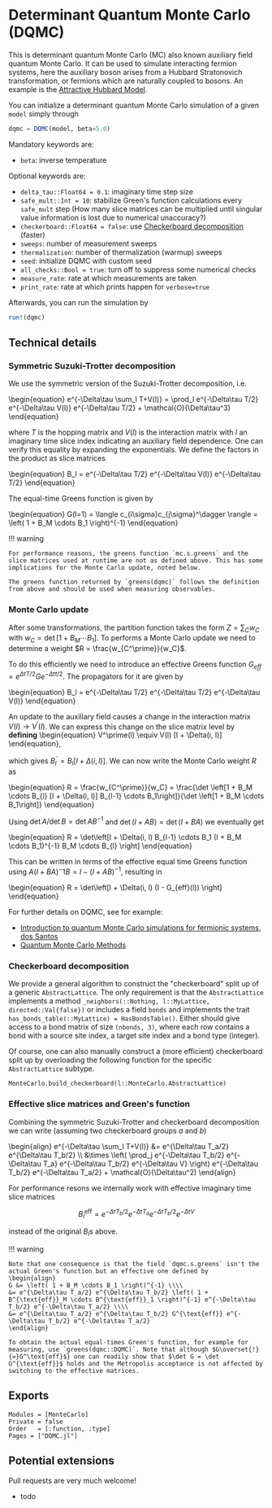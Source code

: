 # Determinant Quantum Monte Carlo (DQMC)

This is determinant quantum Monte Carlo (MC) also known auxiliary field quantum Monte Carlo. It can be used to simulate interacting fermion systems, here the auxiliary boson arises from a Hubbard Stratonovich transformation, or fermions which are naturally coupled to bosons. An example is the [Attractive Hubbard Model](@ref).

You can initialize a determinant quantum Monte Carlo simulation of a given `model` simply through
```julia
dqmc = DQMC(model, beta=5.0)
```

Mandatory keywords are:

* `beta`: inverse temperature

Optional keywords are:

* `delta_tau::Float64 = 0.1`: imaginary time step size
* `safe_mult::Int = 10`: stabilize Green's function calculations every `safe_mult` step (How many slice matrices can be multiplied until singular value information is lost due to numerical unaccuracy?)
* `checkerboard::Float64 = false`: use [Checkerboard decomposition](@ref) (faster)
* `sweeps`: number of measurement sweeps
* `thermalization`: number of thermalization (warmup) sweeps
* `seed`: initialize DQMC with custom seed
* `all_checks::Bool = true`: turn off to suppress some numerical checks
* `measure_rate`: rate at which measurements are taken
* `print_rate`: rate at which prints happen for `verbose=true`


Afterwards, you can run the simulation by
```julia
run!(dqmc)
```

## Technical details

### Symmetric Suzuki-Trotter decomposition

We use the symmetric version of the Suzuki-Trotter decomposition, i.e.

\begin{equation}
  e^{-\Delta\tau \sum_l T+V(l)} = \prod_l e^{-\Delta\tau T/2} e^{-\Delta\tau V(l)} e^{-\Delta\tau T/2} + \mathcal{O}(\Delta\tau^3)
\end{equation}

where $T$ is the hopping matrix and $V(l)$ is the interaction matrix with $l$ an imaginary time slice index indicating an auxiliary field dependence. One can verify this equality by expanding the exponentials. We define the factors in the product as slice matrices

\begin{equation}
  B_l = e^{-\Delta\tau T/2} e^{-\Delta\tau V(l)} e^{-\Delta\tau T/2}
\end{equation}

The equal-time Greens function is given by

\begin{equation}
  G(l=1) = \langle c_{i\sigma}c_{j\sigma}^\dagger \rangle
  = \left( 1 + B_M \cdots B_1 \right)^{-1}
\end{equation}

!!! warning

    For performance reasons, the greens function `mc.s.greens` and the slice matrices used at runtime are not as defined above. This has some implications for the Monte Carlo update, noted below.

    The greens function returned by `greens(dqmc)` follows the definition from above and should be used when measuring observables.


### Monte Carlo update


After some transformations, the partition function takes the form $Z = \sum_C w_C$ with $w_C = \det \left[1 + B_M \cdots B_1\right]$. To performs a Monte Carlo update we need to determine a weight $R = \frac{w_{C^\prime}}{w_C}$.

To do this efficiently we need to introduce an effective Greens function $G_{eff} = e^{\Delta\tau T/2} G e^{-\Delta\tau t/2}$. The propagators for it are given by

\begin{equation}
  B_l = e^{-\Delta\tau T/2} e^{-\Delta\tau T/2} e^{-\Delta\tau V(l)}
\end{equation}

An update to the auxillary field causes a change in the interaction matrix $V(l) \to V^\prime(l)$. We can express this change on the slice matrix level by **defining**
\begin{equation}
  V^\prime(l) \equiv V(l) [I + \Delta(i, l)]
\end{equation},

which gives $B^\prime_l = B_l [I + \Delta(i, l)]$. We can now write the Monte Carlo weight $R$ as

\begin{equation}
  R = \frac{w_{C^\prime}}{w_C} = \frac{\det \left[1 + B_M \cdots B_{l} [I + \Delta(i, l)] B_{l-1} \cdots B_1\right]}{\det \left[1 + B_M \cdots B_1\right]}
\end{equation}

Using $\det A / \det B = \det AB^{-1}$ and $\det(I + AB) = \det(I + BA)$ we eventually get

\begin{equation}
  R = \det\left[I + \Delta(i, l) B_{l-1} \cdots B_1 (I + B_M \cdots B_1)^{-1} B_M \cdots B_{l} \right]
\end{equation}

This can be written in terms of the effective equal time Greens function using $A(I + BA)^-1 B = I - (I + AB)^{-1}$, resulting in

\begin{equation}
  R = \det\left[I + \Delta(i, l) (I - G_{eff}(l)) \right]
\end{equation}


For further details on DQMC, see for example:
* [Introduction to quantum Monte Carlo simulations for fermionic systems, dos Santos](https://dx.doi.org/10.1590/S0103-97332003000100003)
* [Quantum Monte Carlo Methods](https://www.cambridge.org/de/academic/subjects/physics/condensed-matter-physics-nanoscience-and-mesoscopic-physics/quantum-monte-carlo-methods-algorithms-lattice-models?format=HB&isbn=9781107006423)


### Checkerboard decomposition

We provide a general algorithm to construct the "checkerboard" split up of a generic `AbstractLattice`. The only requirement is that the `AbstractLattice` implements a method `_neighbors(::Nothing, l::MyLattice, directed::Val{false})` or includes a field `bonds` and implements the trait `has_bonds_table(::MyLattice) = HasBondsTable()`. Either should give access to a bond matrix of size `(nbonds, 3)`, where each row contains a bond with a source site index, a target site index and a bond type (integer).

Of course, one can also manually construct a (more efficient) checkerboard split up by overloading the following function for the specific `AbstractLattice` subtype.

```@docs
MonteCarlo.build_checkerboard(l::MonteCarlo.AbstractLattice)
```

### Effective slice matrices and Green's function

Combining the symmetric Suzuki-Trotter and checkerboard decomposition we can write (assuming two checkerboard groups $a$ and $b$)

\begin{align}
e^{-\Delta\tau \sum_l T+V(l)} &= e^{\Delta\tau T_a/2} e^{\Delta\tau T_b/2} \\\\
&\times \left( \prod_j e^{-\Delta\tau T_b/2} e^{-\Delta\tau T_a} e^{-\Delta\tau T_b/2} e^{-\Delta\tau V} \right) e^{-\Delta\tau T_b/2} e^{-\Delta\tau T_a/2} + \mathcal{O}(\Delta\tau^2)
\end{align}

For performance resons we internally work with effective imaginary time slice matrices

$$B_l^{\text{eff}} = e^{-\Delta\tau T_b/2} e^{-\Delta\tau T_a} e^{-\Delta\tau T_b/2} e^{-\Delta\tau V}$$

instead of the original $B_l$s above.

!!! warning

    Note that one consequence is that the field `dqmc.s.greens` isn't the actual Green's function but an effective one defined by
    \begin{align}
    G &= \left( 1 + B_M \cdots B_1 \right)^{-1} \\\\
    &= e^{\Delta\tau T_a/2} e^{\Delta\tau T_b/2} \left( 1 + B^{\text{eff}}_M \cdots B^{\text{eff}}_1 \right)^{-1} e^{-\Delta\tau T_b/2} e^{-\Delta\tau T_a/2} \\\\
    &= e^{\Delta\tau T_a/2} e^{\Delta\tau T_b/2} G^{\text{eff}} e^{-\Delta\tau T_b/2} e^{-\Delta\tau T_a/2}
    \end{align}

    To obtain the actual equal-times Green's function, for example for measuring, use `greens(dqmc::DQMC)`. Note that although $G\overset{!}{=}G^\text{eff}$} one can readily show that $\det G = \det G^{\text{eff}}$ holds and the Metropolis acceptance is not affected by switching to the effective matrices.

## Exports

```@autodocs
Modules = [MonteCarlo]
Private = false
Order   = [:function, :type]
Pages = ["DQMC.jl"]
```

## Potential extensions

Pull requests are very much welcome!

 * todo
